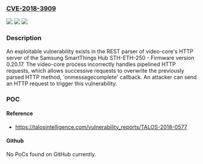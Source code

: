 ### [CVE-2018-3909](https://cve.mitre.org/cgi-bin/cvename.cgi?name=CVE-2018-3909)
![](https://img.shields.io/static/v1?label=Product&message=Samsung&color=blue)
![](https://img.shields.io/static/v1?label=Version&message=Samsung%20SmartThings%20Hub%20STH-ETH-250%20-%20Firmware%20version%200.20.17%20&color=brightgreen)
![](https://img.shields.io/static/v1?label=Vulnerability&message=HTTP%20Request%20Smuggling&color=brightgreen)

### Description

An exploitable vulnerability exists in the REST parser of video-core's HTTP server of the Samsung SmartThings Hub STH-ETH-250 - Firmware version 0.20.17. The video-core process incorrectly handles pipelined HTTP requests, which allows successive requests to overwrite the previously parsed HTTP method, 'onmessagecomplete' callback. An attacker can send an HTTP request to trigger this vulnerability.

### POC

#### Reference
- https://talosintelligence.com/vulnerability_reports/TALOS-2018-0577

#### Github
No PoCs found on GitHub currently.

